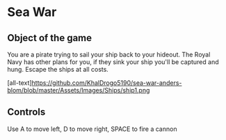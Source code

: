 # Sea War

## Object of the game

You are a pirate trying to sail your ship back to your hideout. The Royal Navy has other plans for you, if they sink your ship you'll be captured and hung. Escape the ships at all costs.

[all-text]https://github.com/KhalDrogo5190/sea-war-anders-blom/blob/master/Assets/Images/Ships/ship1.png

## Controls 

Use A to move left, D to move right, SPACE to fire a cannon
